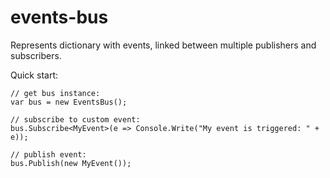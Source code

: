 # events-bus
Represents dictionary with events, linked between multiple publishers and subscribers.

Quick start:

	// get bus instance:
	var bus = new EventsBus();
	
	// subscribe to custom event:
	bus.Subscribe<MyEvent>(e => Console.Write("My event is triggered: " + e));
	
	// publish event:
	bus.Publish(new MyEvent());
